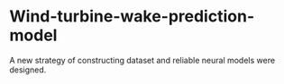# Wind-turbine-wake-prediction-model
A new strategy of constructing dataset and reliable neural models were designed.
